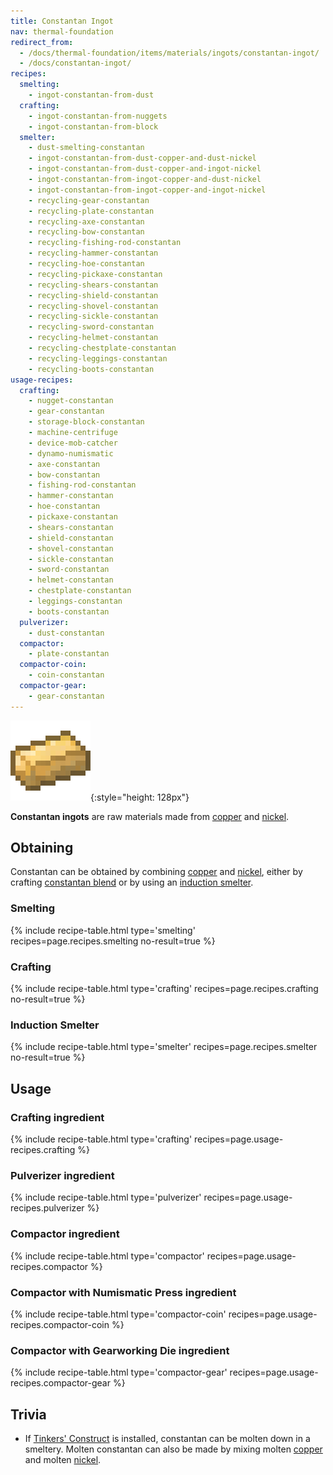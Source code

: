 ```yaml
---
title: Constantan Ingot
nav: thermal-foundation
redirect_from:
  - /docs/thermal-foundation/items/materials/ingots/constantan-ingot/
  - /docs/constantan-ingot/
recipes:
  smelting:
    - ingot-constantan-from-dust
  crafting:
    - ingot-constantan-from-nuggets
    - ingot-constantan-from-block
  smelter:
    - dust-smelting-constantan
    - ingot-constantan-from-dust-copper-and-dust-nickel
    - ingot-constantan-from-dust-copper-and-ingot-nickel
    - ingot-constantan-from-ingot-copper-and-dust-nickel
    - ingot-constantan-from-ingot-copper-and-ingot-nickel
    - recycling-gear-constantan
    - recycling-plate-constantan
    - recycling-axe-constantan
    - recycling-bow-constantan
    - recycling-fishing-rod-constantan
    - recycling-hammer-constantan
    - recycling-hoe-constantan
    - recycling-pickaxe-constantan
    - recycling-shears-constantan
    - recycling-shield-constantan
    - recycling-shovel-constantan
    - recycling-sickle-constantan
    - recycling-sword-constantan
    - recycling-helmet-constantan
    - recycling-chestplate-constantan
    - recycling-leggings-constantan
    - recycling-boots-constantan
usage-recipes:
  crafting:
    - nugget-constantan
    - gear-constantan
    - storage-block-constantan
    - machine-centrifuge
    - device-mob-catcher
    - dynamo-numismatic
    - axe-constantan
    - bow-constantan
    - fishing-rod-constantan
    - hammer-constantan
    - hoe-constantan
    - pickaxe-constantan
    - shears-constantan
    - shield-constantan
    - shovel-constantan
    - sickle-constantan
    - sword-constantan
    - helmet-constantan
    - chestplate-constantan
    - leggings-constantan
    - boots-constantan
  pulverizer:
    - dust-constantan
  compactor:
    - plate-constantan
  compactor-coin:
    - coin-constantan
  compactor-gear:
    - gear-constantan
---
```


![Constantan ingot](/assets/images/thermal-foundation/ingot-constantan.png){:style="height: 128px"}


**Constantan ingots** are raw materials made from [copper](/docs/thermal-foundation/copper-ingot/)
and [nickel](/docs/thermal-foundation/nickel-ingot/).


Obtaining
---------

Constantan can be obtained by combining [copper](/docs/thermal-foundation/copper-ingot/) and
[nickel](/docs/thermal-foundation/nickel-ingot/), either by crafting [constantan
blend](/docs/thermal-foundation/constantan-blend/) or by using an [induction
smelter](/docs/thermal-expansion/induction-smelter/).

### Smelting
{% include recipe-table.html type='smelting' recipes=page.recipes.smelting no-result=true %}

### Crafting
{% include recipe-table.html type='crafting' recipes=page.recipes.crafting no-result=true %}

### Induction Smelter
{% include recipe-table.html type='smelter' recipes=page.recipes.smelter no-result=true %}


Usage
-----

### Crafting ingredient
{% include recipe-table.html type='crafting' recipes=page.usage-recipes.crafting %}

### Pulverizer ingredient
{% include recipe-table.html type='pulverizer' recipes=page.usage-recipes.pulverizer %}

### Compactor ingredient
{% include recipe-table.html type='compactor' recipes=page.usage-recipes.compactor %}

### Compactor with Numismatic Press ingredient
{% include recipe-table.html type='compactor-coin' recipes=page.usage-recipes.compactor-coin %}

### Compactor with Gearworking Die ingredient
{% include recipe-table.html type='compactor-gear' recipes=page.usage-recipes.compactor-gear %}


Trivia
------

* If [Tinkers'
  Construct](https://minecraft.curseforge.com/projects/tinkers-construct) is
  installed, constantan can be molten down in a smeltery. Molten constantan can
  also be made by mixing molten [copper](/docs/thermal-foundation/copper-ingot/) and molten
  [nickel](/docs/thermal-foundation/nickel-ingot/).
